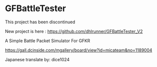 # GFBattleTester
 This project has been discontinued
 
 New project is here : https://github.com/dhlrunner/GFBattleTester_V2
 
 
 
 A Simple Battle Packet Simulator For GFKR
 
 https://gall.dcinside.com/mgallery/board/view?id=micateam&no=1189004

Japanese translate by: dice1024
